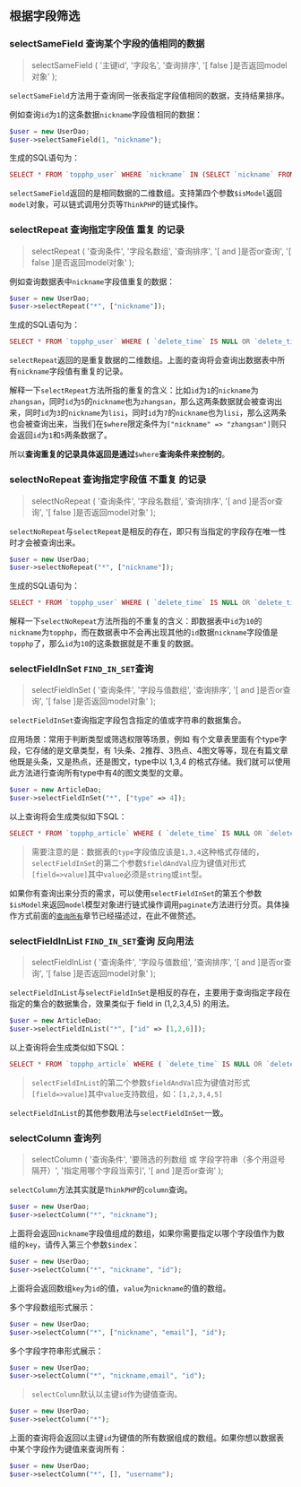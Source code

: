 ## 根据字段筛选

### selectSameField 查询某个字段的值相同的数据

> selectSameField \( '主键id', '字段名', '查询排序', '\[ false \]是否返回model对象' \);

`selectSameField`方法用于查询同一张表指定字段值相同的数据，支持结果排序。

例如查询`id`为`1`的这条数据`nickname`字段值相同的数据：

```php
$user = new UserDao;
$user->selectSameField(1, "nickname");
```

生成的SQL语句为：

```php
SELECT * FROM `topphp_user` WHERE `nickname` IN (SELECT `nickname` FROM `topphp_user` WHERE `id` = 1) AND ( `delete_time` IS NULL OR `delete_time` = 0 )
```

`selectSameField`返回的是相同数据的二维数组。支持第四个参数`$isModel`返回`model`对象，可以链式调用分页等`ThinkPHP`的链式操作。

### selectRepeat 查询指定字段值 重复 的记录

> selectRepeat \( '查询条件', '字段名数组', '查询排序', '\[ and \]是否or查询', '\[ false \]是否返回model对象' \);

例如查询数据表中`nickname`字段值重复的数据：

```php
$user = new UserDao;
$user->selectRepeat("*", ["nickname"]);
```

生成的SQL语句为：

```php
SELECT * FROM `topphp_user` WHERE ( `delete_time` IS NULL OR `delete_time` = 0 )  AND ( (nickname) IN (SELECT nickname FROM topphp_user GROUP BY nickname HAVING COUNT(*)>1) )
```

`selectRepeat`返回的是重复数据的二维数组。上面的查询将会查询出数据表中所有`nickname`字段值有重复的记录。

解释一下`selectRepeat`方法所指的重复的含义：比如`id`为`1`的`nickname`为`zhangsan`，同时`id`为`5`的`nickname`也为`zhangsan`，那么这两条数据就会被查询出来，同时`id`为`3`的`nickname`为`lisi`，同时`id`为`7`的`nickname`也为`lisi`，那么这两条也会被查询出来，当我们在`$where`限定条件为`["nickname" => "zhangsan"]`则只会返回`id`为`1`和`5`两条数据了。

所以**查询重复的记录具体返回是通过**`$where`**查询条件来控制的**。

### selectNoRepeat 查询指定字段值 不重复 的记录

> selectNoRepeat \( '查询条件', '字段名数组', '查询排序', '\[ and \]是否or查询', '\[ false \]是否返回model对象' \);

`selectNoRepeat`与`selectRepeat`是相反的存在，即只有当指定的字段存在唯一性时才会被查询出来。

```php
$user = new UserDao;
$user->selectNoRepeat("*", ["nickname"]);
```

生成的SQL语句为：

```php
SELECT * FROM `topphp_user` WHERE ( `delete_time` IS NULL OR `delete_time` = 0 )  AND ( (nickname) IN (SELECT nickname FROM topphp_user GROUP BY nickname HAVING COUNT(*)=1) )
```

解释一下`selectNoRepeat`方法所指的不重复的含义：即数据表中`id`为`10`的`nickname`为`topphp`，而在数据表中不会再出现其他的`id`数据`nickname`字段值是`topphp`了，那么`id`为`10`的这条数据就是不重复的数据。

### selectFieldInSet `FIND_IN_SET`查询

> selectFieldInSet \( '查询条件', '字段与值数组', '查询排序', '\[ and \]是否or查询', '\[ false \]是否返回model对象' \);

`selectFieldInSet`查询指定字段包含指定的值或字符串的数据集合。

应用场景：常用于判断类型或筛选权限等场景，例如 有个文章表里面有个type字段，它存储的是文章类型，有 1头条、2推荐、3热点、4图文等等，现在有篇文章他既是头条，又是热点，还是图文，type中以 1,3,4 的格式存储。我们就可以使用此方法进行查询所有type中有4的图文类型的文章。

```php
$user = new ArticleDao;
$user->selectFieldInSet("*", ["type" => 4]);
```

以上查询将会生成类似如下SQL：

```php
SELECT * FROM `topphp_article` WHERE ( `delete_time` IS NULL OR `delete_time` = 0 )  AND FIND_IN_SET(4, `type`)
```

> 需要注意的是：数据表的`type`字段值应该是`1,3,4`这种格式存储的，`selectFieldInSet`的第二个参数`$fieldAndVal`应为键值对形式`[field=>value]`其中`value`必须是`string`或`int`型。

如果你有查询出来分页的需求，可以使用`selectFieldInSet`的第五个参数`$isModel`来返回`model`模型对象进行链式操作调用`paginate`方法进行分页。具体操作方式前面的[`查询所有`](/composer/topphp-generate/BaseModel/select/all.md)章节已经描述过，在此不做赘述。

### selectFieldInList `FIND_IN_SET`查询 反向用法

> selectFieldInList \( '查询条件', '字段与值数组', '查询排序', '\[ and \]是否or查询', '\[ false \]是否返回model对象' \);

`selectFieldInList`与`selectFieldInSet`是相反的存在，主要用于查询指定字段在指定的集合的数据集合，效果类似于 field in (1,2,3,4,5) 的用法。

```php
$user = new ArticleDao;
$user->selectFieldInList("*", ["id" => [1,2,6]]);
```

以上查询将会生成类似如下SQL：

```php
SELECT * FROM `topphp_article` WHERE ( `delete_time` IS NULL OR `delete_time` = 0 )  AND ( FIND_IN_SET(id,'1,2,6') )
```

> `selectFieldInList`的第二个参数`$fieldAndVal`应为键值对形式`[field=>value]`其中`value`支持数组，如：`[1,2,3,4,5]`

`selectFieldInList`的其他参数用法与`selectFieldInSet`一致。

### selectColumn 查询列

> selectColumn \( '查询条件', '要筛选的列数组 或 字段字符串（多个用逗号隔开）', '指定用哪个字段当索引', '\[ and \]是否or查询' \);

`selectColumn`方法其实就是`ThinkPHP`的`column`查询。

```php
$user = new UserDao;
$user->selectColumn("*", "nickname");
```

上面将会返回`nickname`字段值组成的数组，如果你需要指定以哪个字段值作为数组的`key`，请传入第三个参数`$index`：

```php
$user = new UserDao;
$user->selectColumn("*", "nickname", "id");
```

上面将会返回数组`key`为`id`的值，`value`为`nickname`的值的数组。

多个字段数组形式展示：

```php
$user = new UserDao;
$user->selectColumn("*", ["nickname", "email"], "id");
```

多个字段字符串形式展示：

```php
$user = new UserDao;
$user->selectColumn("*", "nickname,email", "id");
```

> `selectColumn`默认以主键`id`作为键值查询。

```php
$user = new UserDao;
$user->selectColumn("*");
```

上面的查询将会返回以主键`id`为键值的所有数据组成的数组。如果你想以数据表中某个字段作为键值来查询所有：

```php
$user = new UserDao;
$user->selectColumn("*", [], "username");
```



